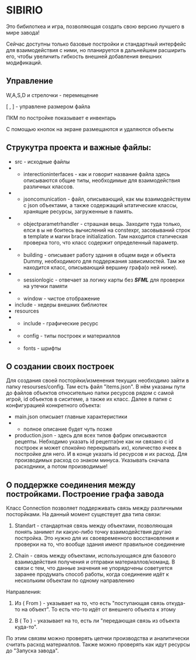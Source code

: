 # SIBIRIO

Это бибилоткеа и игра, позволяющая создать свою версию лучшего в мире завода!

Сейчас доступны только базовые постройки и стандартный интерфейс для взаимодействия с ними, но планируется в дальнейшем расширить его, чтобы увеличить гибкость внешней добавления внешних модификаций.

Управление
---------------------------------------
W,A,S,D и стрелочки - перемещение

[ , ] - управлене размером файла

ПКМ по постройке показывает е инвентарь

С помощью кнопок на экране размещаются и удаляются объекты

Струкутра проекта и важные файлы:
--------------------------------------
- src - исходные файлы
- - interectioninterfaces - как и говорит название файла здесь описываются общие типы, необходимые для взаимодействия различных классов.
- - jsoncomunication - файл, описывающий, как мы взаимодействуем с json объектами, а также содержащий ытатические классы, хранящие ресурсы, загруженные в память.
- - objectparametrhandler - страшная вещь. Заходите туда только, елси в ы не боитесь вычислений на constexpr, засовываний строк в template и магии brace initialization. Там находится статическая проверка того, что класс содержит определенный параметр.
- - building - описывает работу здания в общем виде и объекта Dummy, необходимого для поддержания зависимостей. Там же находится класс, описывающий вершину графа(о ней ниже).
- - sessionlogic - отвечает за логику карты без ***SFML*** для проверки на утечки памяти
- - window - чистое отображение
- include - хедеры внешних библиотек
- resources
- - include - графические ресурс
- - config - типы построек и материаллов
- - fonts - шрифты

О создании своих построек
------------------------------------------
Для создания своей посторйки/изменения текущих необходимо зайти в папку resourses/config. Там есть файл "items.json". В нём указаны пути до файлов объектов относительно папки ресурсов рядом с самой игрой, id объектов в сиситеме, а также их класс. Далее в папке с конфигурацией конкретного объекта:

- main.json описыает главные характеристики
- - полное описание будет чуть позже
- production.json - здесь для всех типов фабрик описываются рецепты. Небходимо указать id рецепта(не как ни связано с id построек и может спокойно перекрывать их), количество ячеек в постройке для него. И в конце указать id ресурсов и их расход. Для производимых расход со знаком минуса. Указывать сначала расходники, а потом производимые!


О поддержке соединения между постройками. Построение графа завода
------------------------------------------
Класс Connection позволяет поддерживать связь между различными посторйками. На данный момент существует два типа связи:

1) Standart - стандартная связь между объектами, позволяющая понять занимет ли какую-либо точку взаимодействия другаю постройка. Это нужно для их своевременного восстановления и проверки на то, что вообще здания имеют правильное соединение

2) Chain - связь между объектами, использующаяся для базового взаимодействия получения и отправки материаллов/команд. В связи с тем, что данные значения не упорядочены советуется заранее продумать способ работы, когда соединение идёт к нескольким объектам по одному направлению

Направления:

1) Из ( From ) - указывает на то, что есть "поступающая связь откуда-то на объект". То есть что-то идёт от внешнего объекта к этому

2) В ( To ) - указывает на то, есть ли "передающая связь из объекта куда-то".

По этим связям можно проверять цепчки производства и аналитически считать расход материаллов. Также можно проверять как идут ресурсы до "Запуска завода".